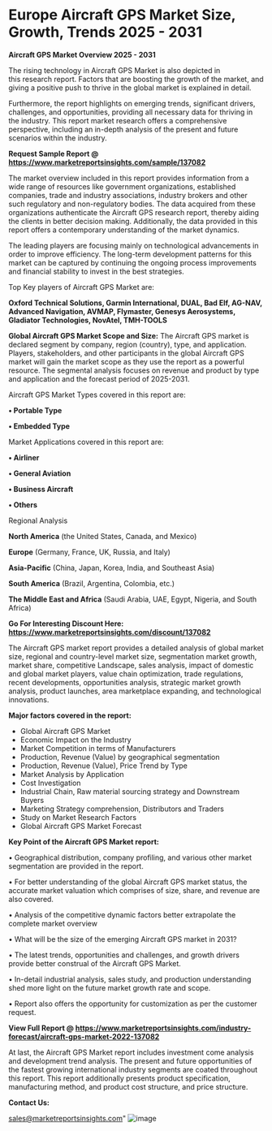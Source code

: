 # Europe Aircraft GPS Market Size, Growth, Trends 2025 - 2031

<Strong> Aircraft GPS Market Overview 2025 - 2031</strong>

The rising technology in Aircraft GPS Market is also depicted in this research report. Factors that are boosting the growth of the market, and giving a positive push to thrive in the global market is explained in detail.

Furthermore, the report highlights on emerging trends, significant drivers, challenges, and opportunities, providing all necessary data for thriving in the industry. This report market research offers a comprehensive perspective, including an in-depth analysis of the present and future scenarios within the industry.

<strong>Request Sample Report @ <a href=https://www.marketreportsinsights.com/sample/137082>https://www.marketreportsinsights.com/sample/137082</a></strong>

The market overview included in this report provides information from a wide range of resources like government organizations, established companies, trade and industry associations, industry brokers and other such regulatory and non-regulatory bodies. The data acquired from these organizations authenticate the Aircraft GPS research report, thereby aiding the clients in better decision making. Additionally, the data provided in this report offers a contemporary understanding of the market dynamics.

The leading players are focusing mainly on technological advancements in order to improve efficiency. The long-term development patterns for this market can be captured by continuing the ongoing process improvements and financial stability to invest in the best strategies.

Top Key players of Aircraft GPS Market are:

<strong>Oxford Technical Solutions, Garmin International, DUAL, Bad Elf, AG-NAV, Advanced Navigation, AVMAP, Flymaster, Genesys Aerosystems, Gladiator Technologies, NovAtel, TMH-TOOLS</strong>

<strong><b>Global Aircraft GPS Market Scope and Size:</b></strong>
The Aircraft GPS market is declared segment by company, region (country), type, and application. Players, stakeholders, and other participants in the global Aircraft GPS market will gain the market scope as they use the report as a powerful resource. The segmental analysis focuses on revenue and product by type and application and the forecast period of 2025-2031.

Aircraft GPS Market Types covered in this report are:

<strong>• Portable Type

• Embedded Type</strong>

Market Applications covered in this report are:

<strong>• Airliner

• General Aviation

• Business Aircraft

• Others</strong> 

Regional Analysis

<strong>North America</strong> (the United States, Canada, and Mexico)

<strong>Europe</strong> (Germany, France, UK, Russia, and Italy)

<strong>Asia-Pacific</strong> (China, Japan, Korea, India, and Southeast Asia)

<strong>South America</strong> (Brazil, Argentina, Colombia, etc.)

<strong>The Middle East and Africa</strong> (Saudi Arabia, UAE, Egypt, Nigeria, and South Africa)

<strong>Go For Interesting Discount Here: <a href=https://www.marketreportsinsights.com/discount/137082>https://www.marketreportsinsights.com/discount/137082</a></strong>

The Aircraft GPS market report provides a detailed analysis of global market size, regional and country-level market size, segmentation market growth, market share, competitive Landscape, sales analysis, impact of domestic and global market players, value chain optimization, trade regulations, recent developments, opportunities analysis, strategic market growth analysis, product launches, area marketplace expanding, and technological innovations.

<strong><b>Major factors covered in the report:</b></strong>
<ul>
  <li>Global Aircraft GPS Market </li>
  <li>Economic Impact on the Industry</li>
  <li>Market Competition in terms of Manufacturers</li>
  <li>Production, Revenue (Value) by geographical segmentation</li>
  <li>Production, Revenue (Value), Price Trend by Type</li>
  <li>Market Analysis by Application</li>
  <li>Cost Investigation</li>
  <li>Industrial Chain, Raw material sourcing strategy and Downstream Buyers</li>
  <li>Marketing Strategy comprehension, Distributors and Traders</li>
  <li>Study on Market Research Factors</li>
  <li>Global Aircraft GPS Market Forecast</li>
</ul>

<strong><b>Key Point of the Aircraft GPS Market report:</b></strong>

• Geographical distribution, company profiling, and various other market segmentation are provided in the report.

• For better understanding of the global Aircraft GPS market status, the accurate market valuation which comprises of size, share, and revenue are also covered.

• Analysis of the competitive dynamic factors better extrapolate the complete market overview

• What will be the size of the emerging Aircraft GPS market in 2031?

• The latest trends, opportunities and challenges, and growth drivers provide better construal of the Aircraft GPS Market.

• In-detail industrial analysis, sales study, and production understanding shed more light on the future market growth rate and scope.

• Report also offers the opportunity for customization as per the customer request.

<strong><b>View Full Report @ <a href=https://www.marketreportsinsights.com/industry-forecast/aircraft-gps-market-2022-137082>https://www.marketreportsinsights.com/industry-forecast/aircraft-gps-market-2022-137082</a></b></strong>


At last, the Aircraft GPS Market report includes investment come analysis and development trend analysis. The present and future opportunities of the fastest growing international industry segments are coated throughout this report. This report additionally presents product specification, manufacturing method, and product cost structure, and price structure.

<strong>Contact Us:</strong>

sales@marketreportsinsights.com"
![image](https://github.com/user-attachments/assets/07a9fdf4-f55e-4b81-8bec-57096c3edc98)
